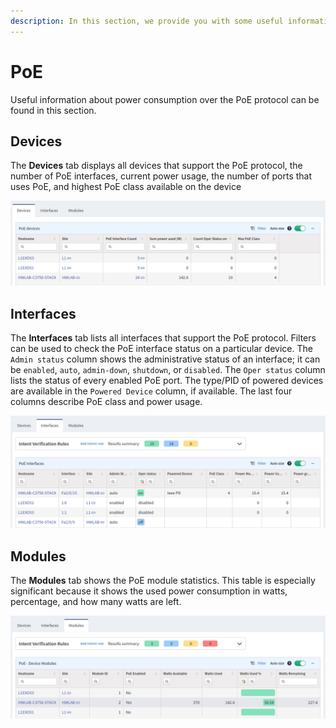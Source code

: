 ```yaml
---
description: In this section, we provide you with some useful information about power consumption over the PoE protocol.
---
```


# PoE

Useful information about power consumption over the PoE protocol can be found in
this section.

## Devices

The **Devices** tab displays all devices that support the PoE protocol, the number of PoE
interfaces, current power usage, the number of ports that uses PoE, and highest PoE
class available on the device

![PoE devices table](poe_devices.png)

## Interfaces

The **Interfaces** tab lists all interfaces that support the PoE protocol. Filters
can be used to check the PoE interface status on a particular device. The `Admin
status` column shows the administrative status of an interface; it can be
`enabled`, `auto`, `admin-down`, `shutdown`, or `disabled`. The `Oper status` column lists the
status of every enabled PoE port. The type/PID of powered devices are available in
the `Powered Device` column, if available. The last four columns describe PoE
class and power usage.

![PoE Interfaces table](poe_interfaces.png)

## Modules

The **Modules** tab shows the PoE module statistics. This table is especially
significant because it shows the used power consumption in watts, percentage, and how
many watts are left.

![PoE - Device Modules table](poe_device_modules.png)

